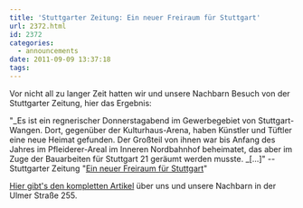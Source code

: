 ```yaml
---
title: 'Stuttgarter Zeitung: Ein neuer Freiraum für Stuttgart'
url: 2372.html
id: 2372
categories:
  - announcements
date: 2011-09-09 13:37:18
tags:
---
```


Vor nicht all zu langer Zeit hatten wir und unsere Nachbarn Besuch von der Stuttgarter Zeitung, hier das Ergebnis:

"_Es ist ein regnerischer Donnerstagabend im Gewerbegebiet von  Stuttgart-Wangen. Dort, gegenüber der Kulturhaus-Arena, haben Künstler  und Tüftler eine neue Heimat gefunden. Der Großteil von ihnen war bis  Anfang des Jahres im Pfleiderer-Areal im Inneren Nordbahnhof beheimatet,  das aber im Zuge der Bauarbeiten für Stuttgart 21 geräumt werden  musste. _[...]" -- Stuttgarter Zeitung "[Ein neuer Freiraum für Stuttgart](http://www.stuttgarter-zeitung.de/inhalt.ein-neuer-freiraum-fuer-stuttgarts-kreative.015720ec-d7e9-4317-b11a-8d9bdd78c953.html)"

[Hier gibt's den kompletten Artikel](http://www.stuttgarter-zeitung.de/inhalt.ein-neuer-freiraum-fuer-stuttgarts-kreative.015720ec-d7e9-4317-b11a-8d9bdd78c953.html) über uns und unsere Nachbarn in der Ulmer Straße 255.